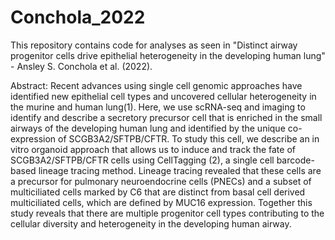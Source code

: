 # Conchola_2022

This repository contains code for analyses as seen in "Distinct airway progenitor cells drive epithelial heterogeneity in the developing human lung" - Ansley S. Conchola et al. (2022).

Abstract: Recent advances using single cell genomic approaches have identified new epithelial cell types and uncovered cellular heterogeneity in the murine and human lung(1). Here, we use scRNA-seq and imaging to identify and describe a secretory precursor cell that is enriched in the small airways of the developing human lung and identified by the unique co-expression of SCGB3A2/SFTPB/CFTR. To study this cell, we describe an in vitro organoid approach that allows us to induce and track the fate of SCGB3A2/SFTPB/CFTR cells using CellTagging (2), a single cell barcode-based lineage tracing method. Lineage tracing revealed that these cells are a precursor for pulmonary neuroendocrine cells (PNECs) and a subset of multiciliated cells marked by C6 that are distinct from basal cell derived multiciliated cells, which are defined by MUC16 expression. Together this study reveals that there are multiple progenitor cell types contributing to the cellular diversity and heterogeneity in the developing human airway.

